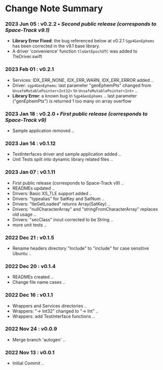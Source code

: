 # Change Note Summary

### 2023 Jun 05 : v0.2.2 • _Second public release (corresponds to Space-Track v9.1)_

- **Library Error Fixed**: the bug referenced below at v0.2.1 `Sgp4GenEphems` has been corrected in the v9.1 base library.
- A driver 'convenience' function `tleGetEpochUTC` was added to TleDriver.swift

### 2023 Feb 01 : v0.2.1

- Services: IDX_ERR_NONE, IDX_ERR_WARN, IDX_ERR_ERROR added ..
- Driver: `sgp4GenEphems`: last parameter "genEphemPts" changed from `UnsafeMutablePointer<Int32>` to `UnsafeMutablePointer<Int>` ..
- **Library Error**: a known bug in `Sgp4GenEphems` .. last parameter ("genEphemPts") is returned 1 too many on array overflow

### 2023 Jan 18 : v0.2.0 • _First public release (corresponds to Space-Track v9)_

- Sample application removed ..

### 2023 Jan 14 : v0.1.12

- TestInterfaces driver and sample application added ..
- Unit Tests spilt into dynamic library related files ..

### 2023 Jan 07 : v0.1.11

- First public release (corresponds to Space-Track v9) ..
- READMEs updated ..
- Drivers: Basic XS_TLE support added ..
- Drivers: "typealias" for SatKey and SatNum ..
- Drivers: "tleGetLoaded" returns Array(SatKey) ..
- Drivers: "nullCharacterArray" and "stringFromCharacterArray" replaces old usage ..
- Drivers: "secClass" inout corrected to be String ..
- more unit tests ..

### 2022 Dec 21 : v0.1.5

- Rename headers directory "Include" to "include" for case sensitive Ubuntu ..

### 2022 Dec 20 : v0.1.4

- READMEs created ..
- Change file name cases ..

### 2022 Dec 16 : v0.1.1

- Wrappers and Services directories ..
- Wrappers: "→ Int32" changed to "→ Int" ..
- Wrappers: add TestInterface functions ..

### 2022 Nov 24 : v0.0.9

- Merge branch 'autogen' ..

### 2022 Nov 13 : v0.0.1

- Initial Commit ..
